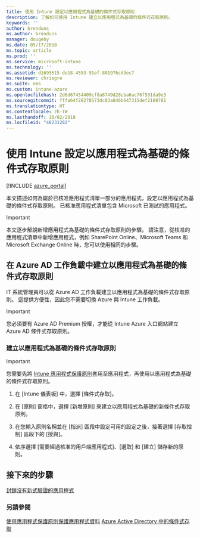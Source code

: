 ```yaml
---
title: 使用 Intune 設定以應用程式為基礎的條件式存取原則
description: 了解如何使用 Intune 建立以應用程式為基礎的條件式存取原則。
keywords: ''
author: brenduns
ms.author: brenduns
manager: dougeby
ms.date: 05/17/2018
ms.topic: article
ms.prod: ''
ms.service: microsoft-intune
ms.technology: ''
ms.assetid: d1693515-de18-4553-91ef-801976cd3ec7
ms.reviewer: chrisgre
ms.suite: ems
ms.custom: intune-azure
ms.openlocfilehash: 2d6d67454409cf8a8749d28cba6ac76f591da9e3
ms.sourcegitcommit: fffa64f28278573dc83a846b647315def2108781
ms.translationtype: HT
ms.contentlocale: zh-TW
ms.lasthandoff: 10/02/2018
ms.locfileid: "48231282"
---
```

# <a name="set-up-app-based-conditional-access-policies-with-intune"></a>使用 Intune 設定以應用程式為基礎的條件式存取原則

[!INCLUDE [azure_portal](./includes/azure_portal.md)]

本文描述如何為屬於已核准應用程式清單一部分的應用程式，設定以應用程式為基礎的條件式存取原則。 已核准應用程式清單包含 Microsoft 已測試的應用程式。

> [!IMPORTANT]
> 本文逐步解說新增應用程式為基礎的條件式存取原則的步驟。 請注意，從核准的應用程式清單中新增應用程式，例如 SharePoint Online、Microsoft Teams 和 Microsoft Exchange Online 時，您可以使用相同的步驟。

## <a name="create-app-based-conditional-access-policies-in-azure-ad-workload"></a>在 Azure AD 工作負載中建立以應用程式為基礎的條件式存取原則

IT 系統管理員可以從 Azure AD 工作負載建立以應用程式為基礎的條件式存取原則。 這提供方便性，因此您不需要切換 Azure 與 Intune 工作負載。

> [!IMPORTANT]
> 您必須要有 Azure AD Premium 授權，才能從 Intune Azure 入口網站建立 Azure AD 條件式存取原則。

### <a name="to-create-an-app-based-conditional-access-policy"></a>建立以應用程式為基礎的條件式存取原則

> [!IMPORTANT]
> 您需要先將 [Intune 應用程式保護原則](app-protection-policies.md)套用至應用程式，再使用以應用程式為基礎的條件式存取原則。

1. 在 [Intune 儀表板] 中，選擇 [條件式存取]。

2. 在 [原則] 窗格中，選擇 [新增原則] 來建立以應用程式為基礎的新條件式存取原則。

4. 在您輸入原則名稱並在 [指派] 區段中設定可用的設定之後，接著選擇 [存取控制] 區段下的 [授與]。

5. 依序選擇 [需要經過核准的用戶端應用程式]、[選取] 和 [建立] 儲存新的原則。

## <a name="next-steps"></a>接下來的步驟
[封鎖沒有新式驗證的應用程式](app-modern-authentication-block.md)

### <a name="see-also"></a>另請參閱

[使用應用程式保護原則保護應用程式資料](app-protection-policies.md)
[Azure Active Directory 中的條件式存取](https://docs.microsoft.com/azure/active-directory/active-directory-conditional-access)
